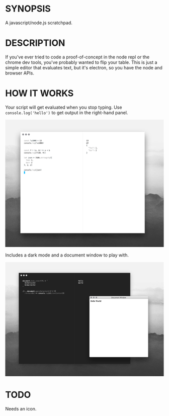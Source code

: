 # SYNOPSIS
A javascript/node.js scratchpad.

# DESCRIPTION
If you've ever tried to code a proof-of-concept in the node repl or the chrome
dev tools, you've probably wanted to flip your table. This is just a simple
editor that evaluates text, but it's electron, so you have the node and browser
APIs.

# HOW IT WORKS
Your script will get evaluated when you stop typing. Use `console.log('hello')`
to get output in the right-hand panel.

![screenshot](docs/light.png)


Includes a dark mode and a document window to play with.

![docwindow](docs/dark.png)


# TODO
Needs an icon.
